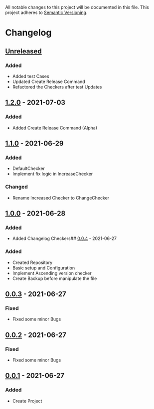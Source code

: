 All notable changes to this project will be documented in this file. This project adheres
to [Semantic Versioning](http://semver.org/).

# Changelog

## [Unreleased]
### Added
- Added test Cases
- Updated Create Release Command
- Refactored the Checkers after test Updates

## [1.2.0] - 2021-07-03
### Added
- Added Create Release Command (Alpha)

## [1.1.0] - 2021-06-29
### Added
- DefaultChecker
- Implement fix logic in IncreaseChecker

### Changed
- Rename Increased Checker to ChangeChecker

## [1.0.0] - 2021-06-28
### Added
- Added Changelog Checkers## [0.0.4] - 2021-06-27
### Added
- Created Repository
- Basic setup and Configuration
- Implement Ascending version checker
- Create Backup before manipulate the file

## [0.0.3] - 2021-06-27
### Fixed
- Fixed some minor Bugs

## [0.0.2] - 2021-06-27
### Fixed
- Fixed some minor Bugs

## [0.0.1] - 2021-06-27
### Added
- Create Project

[Unreleased]: https://github.com/boscho87/changelog-checker/compare/1.2.0...master
[1.2.0]: https://github.com/boscho87/changelog-checker/compare/1.1.0...1.2.0
[1.1.0]: https://github.com/boscho87/changelog-checker/compare/1.0.0...1.1.0
[1.0.0]: https://github.com/boscho87/changelog-checker/compare/0.0.4...1.0.0
[0.0.4]: https://github.com/boscho87/changelog-checker/compare/0.0.3...0.0.4
[0.0.3]: https://github.com/boscho87/changelog-checker/compare/0.0.2...0.0.3
[0.0.2]: https://github.com/boscho87/changelog-checker/compare/0.0.1...0.0.2
[0.0.1]: https://github.com/boscho87/changelog-checker/releases/tag/0.0.1

